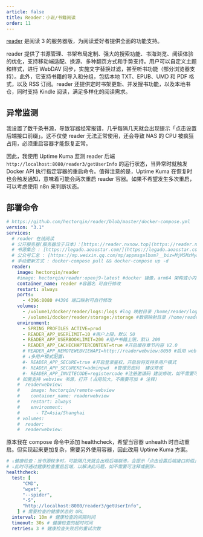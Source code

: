 ```yaml
---
article: false
title: Reader：小说/书籍阅读
order: 11
---
```


[reader](https://github.com/hectorqin/reader) 是阅读 3 的服务器版，为阅读爱好者提供全面的功能支持。

reader 提供了书源管理、书架布局定制、强大的搜索功能、书海浏览、阅读体验的优化，支持移动端适配、换源、多种翻页方式和手势支持。用户可以自定义主题和样式，进行 WebDAV 同步，实施文字替换过滤，甚至听书功能（部分浏览器支持）。此外，它支持书籍的导入和分组，包括本地 TXT、EPUB、UMD 和 PDF 格式，以及 RSS 订阅。reader 还提供定时书架更新、并发搜书功能，以及本地书仓，同时支持 Kindle 阅读，满足多样化的阅读需求。

## 异常监测

我设置了数千条书源，导致容器经常报错，几乎每隔几天就会出现提示「点击设置后端接口前缀」。这不仅使 reader 无法正常使用，还会导致 NAS 的 CPU 被疯狂占用，必须重启容器才能恢复正常。

因此，我使用 Uptime Kuma 监测 reader 后端 `http://localhost:8080/reader3/getUserInfo` 的运行状态，当异常时就触发 Docker API 执行指定容器的重启命令。值得注意的是，Uptime Kuma 在恢复时也会触发通知，意味着可能会两次重启 reader 容器。如果不希望发生多次重启，可以考虑使用 n8n 来判断状态。

## 部署命令

```yml
# https://github.com/hectorqin/reader/blob/master/docker-compose.yml
version: "3.1"
services:
  # reader 在线阅读
  # 公开服务器(服务器位于日本)：[https://reader.nxnow.top](https://reader.nxnow.top) 测试账号/密码分别为 guest/guest123，也可自行创建账号添加书源，不定期删除长期未登录账号 (2 周)
  # 书源集合 : [https://legado.aoaostar.com/](https://legado.aoaostar.com/) 点击打开连接，添加远程书源即可
  # 公众号汇总 : [https://mp.weixin.qq.com/mp/appmsgalbum?__biz=MjM5MzMyMDgyMA==&action=getalbum&album_id=2397535253763801090#wechat_redirect](https://mp.weixin.qq.com/mp/appmsgalbum?__biz=MjM5MzMyMDgyMA==&action=getalbum&album_id=2397535253763801090#wechat_redirect)
  # 手动更新方式 : docker-compose pull && docker-compose up -d
  reader:
    image: hectorqin/reader
    #image: hectorqin/reader:openj9-latest #docker 镜像，arm64 架构或小内存机器优先使用此镜像。启用需删除上一行
    container_name: reader #容器名 可自行修改
    restart: always
    ports:
      - 4396:8080 #4396 端口映射可自行修改
    volumes:
      - /volume1/docker/reader/logs:/logs #log 映射目录 /home/reader/logs 映射目录可自行修改
      - /volume1/docker/reader/storage:/storage #数据映射目录 /home/reader/storage 映射目录可自行修改
    environment:
      - SPRING_PROFILES_ACTIVE=prod
      - READER_APP_USERLIMIT=10 #用户上限，默认 50
      - READER_APP_USERBOOKLIMIT=200 #用户书籍上限，默认 200
      - READER_APP_CACHECHAPTERCONTENT=true #开启缓存章节内容 V2.0
      # READER_APP_REMOTEWEBVIEWAPI=http://readerwebview:8050 #启用 webview(若下方 readerwebview 容器不开启需注释此行
      # ↓多用户模式配置↓
      #- READER_APP_SECURE=true #开启登录鉴权，开启后将支持多用户模式
      #- READER_APP_SECUREKEY=adminpwd  #管理员密码  建议修改
      #- READER_APP_INVITECODE=registercode #注册邀请码 建议修改，如不需要可注释或删除
    # 如需支持 webview 书源，打开 (占用较大，不需要可加 # 注释)
    #  readerwebview:
    #    image: hectorqin/remote-webview
    #    container_name: readerwebview
    #    restart: always
    #    environment:
    #      - TZ=Asia/Shanghai
    # volumes:
    #  reader:
    #  readerwebview:
```

原本我在 compose 命令中添加 healthcheck，希望当容器 unhealth 时自动重启。但实现起来更加复杂，需要另外使用容器，因此改用 Uptime Kuma 方案。

```yml
# ↓健康检查：当书源较多时，可能隔几天就会出现后端崩溃，会提示「点击设置后端接口前缀」↓
# ↓此时可通过健康检查重启后端，以解决此问题，如不需要可注释或删除↓
healthcheck:
  test: [
      "CMD",
      "wget",
      "--spider",
      "-S",
      "http://localhost:8080/reader3/getUserInfo",
    ] # 需要检查的健康状态的 URL
  interval: 10m # 健康检查的间隔时间
  timeout: 30s # 健康检查的超时时间
  retries: 3 # 健康检查失败后的重试次数
```
